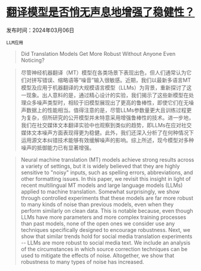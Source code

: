 # [翻译模型是否悄无声息地增强了稳健性？](https://arxiv.org/abs/2403.03923)

发布时间：2024年03月06日

`LLM应用`

> Did Translation Models Get More Robust Without Anyone Even Noticing?

> 尽管神经机器翻译（MT）模型在各类场景下表现出色，但人们通常认为它们对拼写错误、缩略语等“噪音”输入很敏感。近期，我们以最新多语言MT模型及应用于机器翻译的大规模语言模型（LLMs）为背景，重新探讨了这一现象。出人意料的是，通过精心设计的实验，我们揭示了这些新模型在处理众多噪声类型时，相较于旧模型展现出了更高的鲁棒性，即使它们在无噪声数据上的性能相当。值得注意的是，尽管LLMs参数量更大且训练过程更为复杂，但所研究的公开模型并未特意采用增强鲁棒性的技术。进一步地，我们在社交媒体文本翻译实验中也观察到类似的趋势，即LLMs在应对社交媒体文本噪声方面表现得更为稳健。此外，我们还深入分析了在何种情况下运用源文本纠错技术能够有效缓解噪声的影响。综上所述，现今模型对多种噪声的抵御能力已有显著增强。

> Neural machine translation (MT) models achieve strong results across a variety of settings, but it is widely believed that they are highly sensitive to "noisy" inputs, such as spelling errors, abbreviations, and other formatting issues. In this paper, we revisit this insight in light of recent multilingual MT models and large language models (LLMs) applied to machine translation. Somewhat surprisingly, we show through controlled experiments that these models are far more robust to many kinds of noise than previous models, even when they perform similarly on clean data. This is notable because, even though LLMs have more parameters and more complex training processes than past models, none of the open ones we consider use any techniques specifically designed to encourage robustness. Next, we show that similar trends hold for social media translation experiments -- LLMs are more robust to social media text. We include an analysis of the circumstances in which source correction techniques can be used to mitigate the effects of noise. Altogether, we show that robustness to many types of noise has increased.